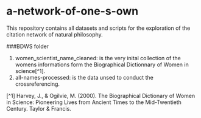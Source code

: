 # a-network-of-one-s-own
This repository contains all datasets and scripts for the exploration of the citation network of natural philosophy. 

###BDWS folder
1. women_scientist_name_cleaned: is the very inital collection of the womens informations form the Biographical Dictionnary of Women in science[^1].
2. all-names-processed: is the data unsed to conduct the crossreferencing. 


















[^1] Harvey, J., & Ogilvie, M. (2000). The Biographical Dictionary of Women in Science: Pioneering Lives from Ancient Times to the Mid-Twentieth Century. Taylor & Francis.

